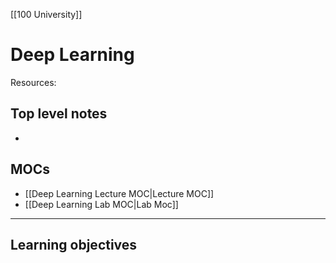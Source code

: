 [[100 University]]

# Deep Learning
Resources:


## Top level notes
- 

## MOCs
- [[Deep Learning Lecture MOC|Lecture MOC]]
- [[Deep Learning Lab MOC|Lab Moc]]

---
## Learning objectives